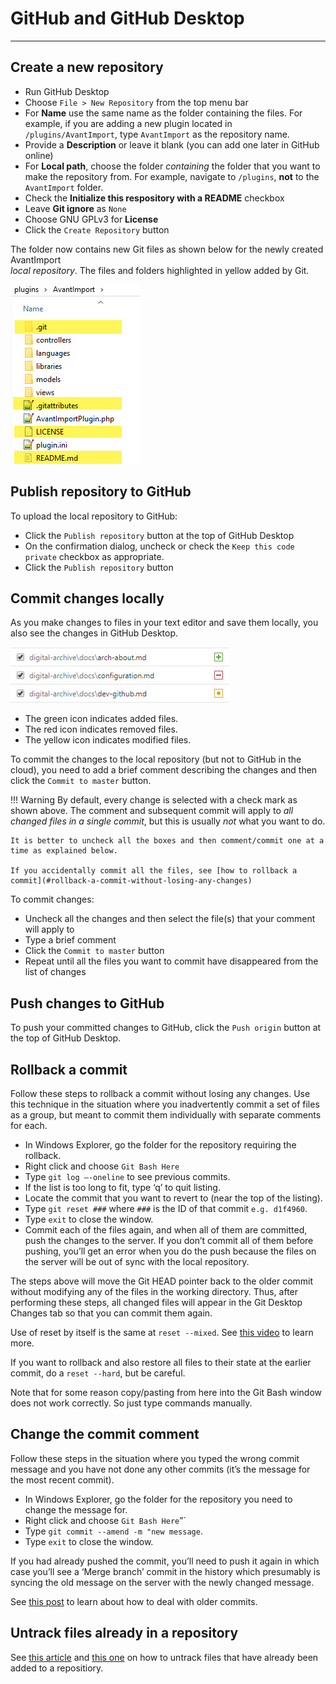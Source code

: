 # GitHub and GitHub Desktop

---

## Create a new repository

- Run GitHub Desktop
- Choose `File > New Repository` from the top menu bar
- For **Name** use the same name as the folder containing the files.
  For example, if you are adding a new plugin located in `/plugins/AvantImport`, type `AvantImport` as the repository name.
- Provide a **Description** or leave it blank (you can add one later in GitHub online)  
- For **Local path**, choose the folder *containing* the folder that you want to make the repository from. For example,
  navigate to `/plugins`, **not** to the `AvantImport` folder.
- Check the **Initialize this respository with a README** checkbox
- Leave **Git ignore** as `None`
- Choose GNU GPLv3 for **License**
- Click the `Create Repository` button

The folder now contains new Git files as shown below for the newly created AvantImport  
*local repository*. The files and folders highlighted in yellow added by Git.

![GitHub files](github-1.jpg)

## Publish repository to GitHub

To upload the local repository to GitHub:

- Click the `Publish repository` button at the top of GitHub Desktop
- On the confirmation dialog, uncheck or check the `Keep this code private` checkbox as appropriate.
- Click the `Publish repository` button

## Commit changes locally

As you make changes to files in your text editor and save them locally, you also see the changes in GitHub Desktop.

![GitHub files](github-2.jpg)

- The green icon indicates added files. 
- The red icon indicates removed files. 
- The yellow icon indicates modified files. 

To commit the changes to the local repository (but not to GitHub in the cloud), you need to add a brief
comment describing the changes and then click the `Commit to master` button.

!!! Warning
    By default, every change is selected with a check mark as shown above. The comment and subsequent commit
    will apply to *all changed files in a single commit*, but this is usually *not* what you
    want to do.

    It is better to uncheck all the boxes and then comment/commit one at a time as explained below.

    If you accidentally commit all the files, see [how to rollback a commit](#rollback-a-commit-without-losing-any-changes)

To commit changes:

- Uncheck all the changes and then select the file(s) that your comment will apply to
- Type a brief comment
- Click the `Commit to master` button
- Repeat until all the files you want to commit have disappeared from the list of changes

## Push changes to GitHub

To push your committed changes to GitHub, click the `Push origin` button at the top of GitHub Desktop.

## Rollback a commit

Follow these steps to rollback a commit without losing any changes. Use this technique in the situation where
you inadvertently commit a set of files as a group, but meant to commit them individually with separate comments for each.

- In Windows Explorer, go the folder for the repository requiring the rollback.
- Right click and choose `Git Bash Here`
- Type `git log –-oneline` to see previous commits.
- If the list is too long to fit, type ‘q’ to quit listing.
- Locate the commit that you want to revert to (near the top of the listing).
- Type `git reset ###` where `###` is the ID of that commit `e.g. d1f4960`.
- Type `exit` to close the window.
- Commit each of the files again, and when all of them are committed, push the changes to the server. If you don’t commit all of them before pushing, you’ll get an error when you do the push because the files on the server will be out of sync with the local repository.

The steps above will move the Git HEAD pointer back to the older commit without modifying any of the files in the working directory. Thus, after performing these steps, all changed files will appear in the Git Desktop Changes tab so that you can commit them again.

Use of reset by itself is the same at `reset --mixed`. See [this video](https://www.youtube.com/watch?v=A3s8KxgDYRk) to learn more.

If you want to rollback and also restore all files to their state at the earlier commit, do a
 `reset --hard`, but be careful.

Note that for some reason copy/pasting from here into the Git Bash window does not work correctly. So just type commands manually.

## Change the commit comment

Follow these steps in the situation where you typed the wrong commit message and you have not done any other commits (it’s the message for the most recent commit).

- In Windows Explorer, go the folder for the repository you need to change the message for.
- Right click and choose `Git Bash Here`”`
- Type `git commit --amend -m "new message`.
- Type `exit` to close the window.

If you had already pushed the commit, you’ll need to push it again in which case you’ll see a ‘Merge branch’ commit in the history which presumably is syncing the old message on the server with the newly changed message.

See [this post](https://gist.github.com/nepsilon/156387acf9e1e72d48fa35c4fabef0b4) to learn about how to deal with older commits.


## Untrack files already in a repository

See [this article](http://www.codeblocq.com/2016/01/Untrack-files-already-added-to-git-repository-based-on-gitignore/)
and [this one](https://alvinalexander.com/git/git-rm-file-git-repository-dont-track-accidentally-added)
on how to untrack files that have already
been added to a repositiory.

